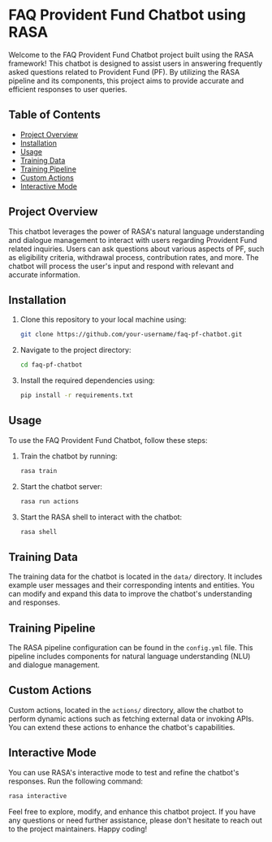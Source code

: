 # FAQ Provident Fund Chatbot using RASA

Welcome to the FAQ Provident Fund Chatbot project built using the RASA framework! This chatbot is designed to assist users in answering frequently asked questions related to Provident Fund (PF). By utilizing the RASA pipeline and its components, this project aims to provide accurate and efficient responses to user queries.

## Table of Contents

- [Project Overview](#project-overview)
- [Installation](#installation)
- [Usage](#usage)
- [Training Data](#training-data)
- [Training Pipeline](#training-pipeline)
- [Custom Actions](#custom-actions)
- [Interactive Mode](#interactive-mode)

## Project Overview

This chatbot leverages the power of RASA's natural language understanding and dialogue management to interact with users regarding Provident Fund related inquiries. Users can ask questions about various aspects of PF, such as eligibility criteria, withdrawal process, contribution rates, and more. The chatbot will process the user's input and respond with relevant and accurate information.

## Installation

1. Clone this repository to your local machine using:

   ```bash
   git clone https://github.com/your-username/faq-pf-chatbot.git
   ```

2. Navigate to the project directory:

   ```bash
   cd faq-pf-chatbot
   ```

3. Install the required dependencies using:

   ```bash
   pip install -r requirements.txt
   ```

## Usage

To use the FAQ Provident Fund Chatbot, follow these steps:

1. Train the chatbot by running:

   ```bash
   rasa train
   ```

2. Start the chatbot server:

   ```bash
   rasa run actions
   ```

3. Start the RASA shell to interact with the chatbot:

   ```bash
   rasa shell
   ```

## Training Data

The training data for the chatbot is located in the `data/` directory. It includes example user messages and their corresponding intents and entities. You can modify and expand this data to improve the chatbot's understanding and responses.

## Training Pipeline

The RASA pipeline configuration can be found in the `config.yml` file. This pipeline includes components for natural language understanding (NLU) and dialogue management.

## Custom Actions

Custom actions, located in the `actions/` directory, allow the chatbot to perform dynamic actions such as fetching external data or invoking APIs. You can extend these actions to enhance the chatbot's capabilities.

## Interactive Mode

You can use RASA's interactive mode to test and refine the chatbot's responses. Run the following command:

```bash
rasa interactive
```


Feel free to explore, modify, and enhance this chatbot project. If you have any questions or need further assistance, please don't hesitate to reach out to the project maintainers. Happy coding!
